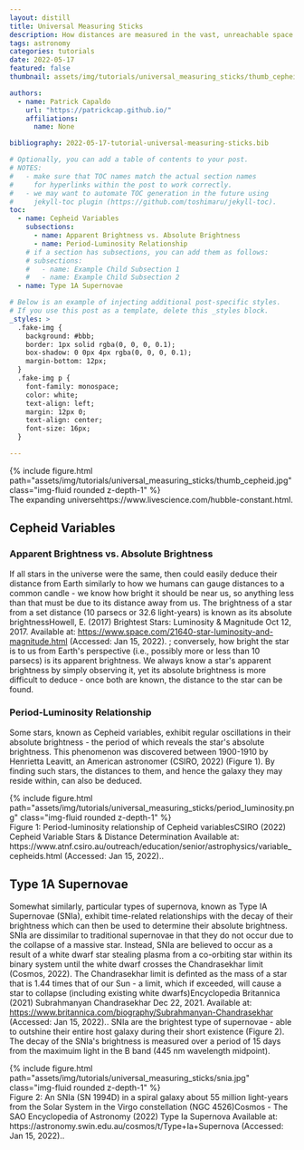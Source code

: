 ```yaml
---
layout: distill
title: Universal Measuring Sticks
description: How distances are measured in the vast, unreachable space around us.
tags: astronomy
categories: tutorials
date: 2022-05-17
featured: false
thumbnail: assets/img/tutorials/universal_measuring_sticks/thumb_cepheid.jpg

authors:
  - name: Patrick Capaldo
    url: "https://patrickcap.github.io/"
    affiliations:
      name: None

bibliography: 2022-05-17-tutorial-universal-measuring-sticks.bib

# Optionally, you can add a table of contents to your post.
# NOTES:
#   - make sure that TOC names match the actual section names
#     for hyperlinks within the post to work correctly.
#   - we may want to automate TOC generation in the future using
#     jekyll-toc plugin (https://github.com/toshimaru/jekyll-toc).
toc:
  - name: Cepheid Variables
    subsections:
      - name: Apparent Brightness vs. Absolute Brightness
      - name: Period-Luminosity Relationship
    # if a section has subsections, you can add them as follows:
    # subsections:
    #   - name: Example Child Subsection 1
    #   - name: Example Child Subsection 2
  - name: Type 1A Supernovae

# Below is an example of injecting additional post-specific styles.
# If you use this post as a template, delete this _styles block.
_styles: >
  .fake-img {
    background: #bbb;
    border: 1px solid rgba(0, 0, 0, 0.1);
    box-shadow: 0 0px 4px rgba(0, 0, 0, 0.1);
    margin-bottom: 12px;
  }
  .fake-img p {
    font-family: monospace;
    color: white;
    text-align: left;
    margin: 12px 0;
    text-align: center;
    font-size: 16px;
  }

---
```


<div class="row mt-3">
    <div class="col-sm mt-3 mt-md-0">
        {% include figure.html path="assets/img/tutorials/universal_measuring_sticks/thumb_cepheid.jpg" class="img-fluid rounded z-depth-1" %}
    </div>
</div>
<div class="caption">
    The expanding universe<d-footnote>https://www.livescience.com/hubble-constant.html</d-footnote>.
</div>

## Cepheid Variables

### Apparent Brightness vs. Absolute Brightness
If all stars in the universe were the same, then could easily deduce their distance from Earth similarly to how we humans can gauge distances to a common candle - we know how bright it should be near us, so anything less than that must be due to its distance away from us. The brightness of a star from a set distance (10 parsecs or 32.6 light-years) is known as its absolute brightness<d-footnote>Howell, E. (2017) Brightest Stars: Luminosity & Magnitude Oct 12, 2017. Available at: https://www.space.com/21640-star-luminosity-and-magnitude.html (Accessed: Jan 15, 2022).
</d-footnote>; conversely, how bright the star is to us from Earth's perspective (i.e., possibly more or less than 10 parsecs) is its apparent brightness. We always know a star's apparent brightness by simply observing it, yet its absolute brightness is more difficult to deduce - once both are known, the distance to the star can be found.

### Period-Luminosity Relationship
Some stars, known as Cepheid variables, exhibit regular oscillations in their absolute brightness - the period of which reveals the star's absolute brightness. This phenomenon was discovered between 1900-1910 by Henrietta Leavitt, an American astronomer (CSIRO, 2022) (Figure 1). By finding such stars, the distances to them, and hence the galaxy they may reside within, can also be deduced.

<div class="row mt-3">
    <div class="col-sm mt-3 mt-md-0">
        {% include figure.html path="assets/img/tutorials/universal_measuring_sticks/period_luminosity.png" class="img-fluid rounded z-depth-1" %}
    </div>
</div>
<div class="caption">
    Figure 1: Period-luminosity relationship of Cepheid variables<d-footnote>CSIRO (2022) Cepheid Variable Stars & Distance Determination Available at: https://www.atnf.csiro.au/outreach/education/senior/astrophysics/variable_cepheids.html (Accessed: Jan 15, 2022).</d-footnote>.
</div>

## Type 1A Supernovae
Somewhat similarly, particular types of supernova, known as Type IA Supernovae (SNIa), exhibit time-related relationships with the decay of their brightness which can then be used to determine their absolute brightness. SNIa are dissimilar to traditional supernovae in that they do not occur due to the collapse of a massive star. Instead, SNIa are believed to occur as a result of a white dwarf star stealing plasma from a co-orbiting star within its binary system until the white dwarf crosses the Chandrasekhar limit (Cosmos, 2022). The Chandrasekhar limit is definted as the mass of a star that is 1.44 times that of our Sun - a limit, which if exceeded, will cause a star to collapse (including existing white dwarfs)<d-footnote>Encyclopedia Britannica (2021) Subrahmanyan Chandrasekhar Dec 22, 2021. Available at: https://www.britannica.com/biography/Subrahmanyan-Chandrasekhar (Accessed: Jan 15, 2022).</d-footnote>. SNIa are the brightest type of supernovae - able to outshine their entire host galaxy during their short existence (Figure 2). The decay of the SNIa's brightness is measured over a period of 15 days from the maximuim light in the B band (445 nm wavelength midpoint).

<div class="row mt-3">
    <div class="col-sm mt-3 mt-md-0">
        {% include figure.html path="assets/img/tutorials/universal_measuring_sticks/snia.jpg" class="img-fluid rounded z-depth-1" %}
    </div>
</div>
<div class="caption">
    Figure 2: An SNIa (SN 1994D) in a spiral galaxy about 55 million light-years from the Solar System in the Virgo constellation (NGC 4526)<d-footnote>Cosmos - The SAO Encyclopedia of Astronomy (2022) Type Ia Supernova Available at: https://astronomy.swin.edu.au/cosmos/t/Type+Ia+Supernova (Accessed: Jan 15, 2022).</d-footnote>.
</div>
